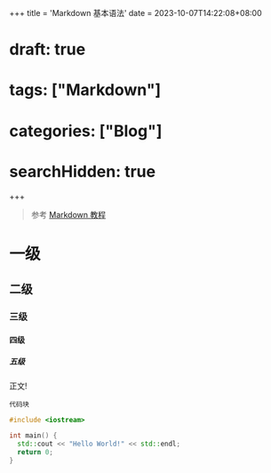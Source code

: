 +++
title = 'Markdown 基本语法'
date = 2023-10-07T14:22:08+08:00
# draft: true
# tags: ["Markdown"]
# categories: ["Blog"]
# searchHidden: true
+++

> 参考 [Markdown 教程](https://markdown.com.cn/)

# 一级
## 二级
### 三级
#### 四级
##### 五级

正文!

`代码块`

```cpp
#include <iostream>

int main() {
  std::cout << "Hello World!" << std::endl;
  return 0;
}
```
